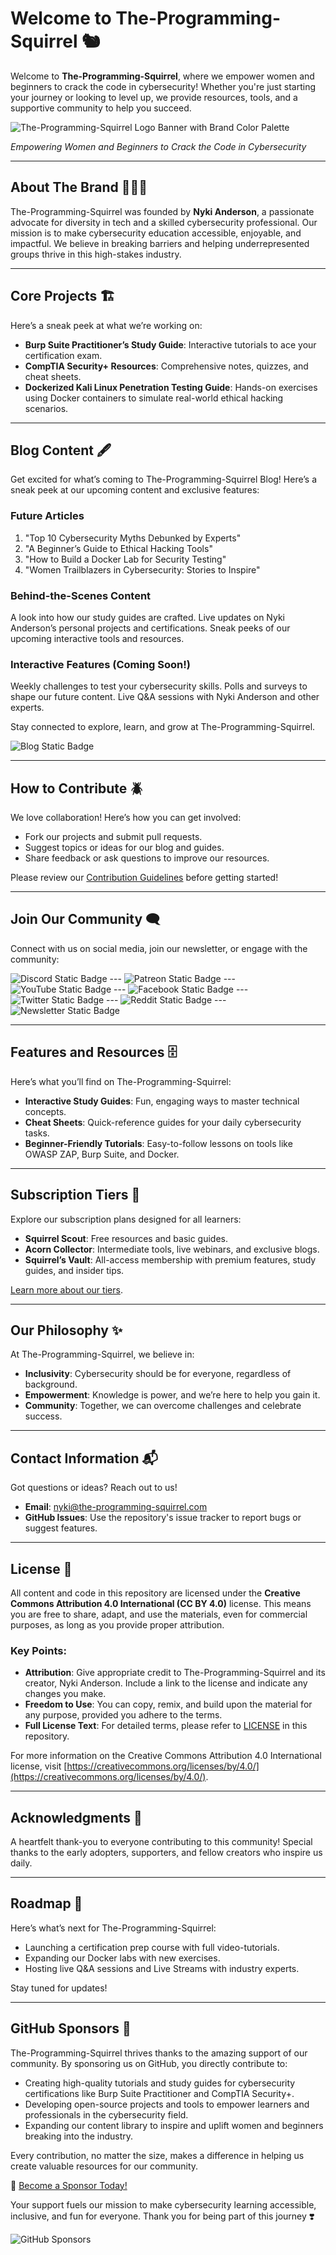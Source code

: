 # Welcome to The-Programming-Squirrel 🐿️  

Welcome to **The-Programming-Squirrel**, where we empower women and beginners to crack the code in cybersecurity! Whether you're just starting your journey or looking to level up, we provide resources, tools, and a supportive community to help you succeed.  

![The-Programming-Squirrel Logo Banner with Brand Color Palette](https://github.com/user-attachments/assets/f83ec431-46fb-4633-ae28-c521a3b3f8eb)

*Empowering Women and Beginners to Crack the Code in Cybersecurity*

---

## About The Brand 👩🏼‍💻

The-Programming-Squirrel was founded by **Nyki Anderson**, a passionate advocate for diversity in tech and a skilled cybersecurity professional. Our mission is to make cybersecurity education accessible, enjoyable, and impactful. We believe in breaking barriers and helping underrepresented groups thrive in this high-stakes industry.  

---  

## Core Projects 🏗️

Here’s a sneak peek at what we’re working on:  
- **Burp Suite Practitioner’s Study Guide**: Interactive tutorials to ace your certification exam.  
- **CompTIA Security+ Resources**: Comprehensive notes, quizzes, and cheat sheets.  
- **Dockerized Kali Linux Penetration Testing Guide**: Hands-on exercises using Docker containers to simulate real-world ethical hacking scenarios.  

---  

## Blog Content 🖋️

Get excited for what’s coming to The-Programming-Squirrel Blog! Here’s a sneak peek at our upcoming content and exclusive features:

### Future Articles

1. "Top 10 Cybersecurity Myths Debunked by Experts"
2. "A Beginner’s Guide to Ethical Hacking Tools"
3. "How to Build a Docker Lab for Security Testing"
4. "Women Trailblazers in Cybersecurity: Stories to Inspire"

### Behind-the-Scenes Content

A look into how our study guides are crafted.
Live updates on Nyki Anderson’s personal projects and certifications.
Sneak peeks of our upcoming interactive tools and resources.

### Interactive Features (Coming Soon!)

Weekly challenges to test your cybersecurity skills.
Polls and surveys to shape our future content.
Live Q&A sessions with Nyki Anderson and other experts.

Stay connected to explore, learn, and grow at The-Programming-Squirrel.

![Blog Static Badge](https://img.shields.io/badge/Blog-white?style=social&logo=jekyll&logoColor=%23CC0000&logoSize=auto&link=https%3A%2F%2Fthe-programming-squirrel.com%2F)


---  

## How to Contribute 🪲

We love collaboration! Here’s how you can get involved:  
- Fork our projects and submit pull requests.  
- Suggest topics or ideas for our blog and guides.  
- Share feedback or ask questions to improve our resources.  

Please review our [Contribution Guidelines](CONTRIBUTING.md) before getting started!  

---  

## Join Our Community 🗨️

Connect with us on social media, join our newsletter, or engage with the community:

<!-- Discord Badge -->
![Discord Static Badge](https://img.shields.io/badge/Discord-white?style=social&logo=discord&logoColor=%235865F2&logoSize=auto&link=https%3A%2F%2Fdiscord.gg%2FKyQbWaExdt) --- <!-- Patreon Badge -->
![Patreon Static Badge](https://img.shields.io/badge/Patreon-white?style=social&logo=patreon&logoColor=%2300000&logoSize=auto&link=https%3A%2F%2Fwww.patreon.com%2Fc%2FTheProgrammingSquirrel) --- <!-- YouTube Badge -->
![YouTube Static Badge](https://img.shields.io/badge/YouTube-white?style=social&logo=youtube&logoColor=%23FF0000&logoSize=auto&link=https%3A%2F%2Fwww.youtube.com%2Fchannel%2FUCdyKu5Bz2zV-vrwVUuiueQw) --- <!-- Facebook Badge -->
![Facebook Static Badge](https://img.shields.io/badge/Facebook-white?style=social&logo=facebook&logoColor=%230866FF&logoSize=auto&link=https%3A%2F%2Fwww.facebook.com%2Fprofile.php%3Fid%3D61567216955618) --- <!-- X (formerly Twitter) Badge -->
![Twitter Static Badge](https://img.shields.io/badge/X_(formerly_Twitter)-white?style=social&logo=x&logoColor=%2300000&logoSize=auto&link=https%3A%2F%2Fx.com%2FProgramSquirrel) --- <!-- Reddit Badge -->
![Reddit Static Badge](https://img.shields.io/badge/Reddit-white?style=social&logo=reddit&logoColor=%23FF4500&logoSize=auto&link=https%3A%2F%2Fwww.reddit.com%2Fuser%2FProgramming-Squirrel%2F) --- <!-- Newsletter Badge -->
![Newsletter Static Badge](https://img.shields.io/badge/Join_Newsletter-white?style=social&logo=gmail&logoColor=%23EA4335&logoSize=auto&link=https%3A%2F%2Fdocs.google.com%2Fforms%2Fd%2Fe%2F1FAIpQLSctlJmI_JjCl8S_bK6XfFsQj3Nhq5InCmIK4uQPjHKNT-C95g%2Fviewform%3Fusp%3Dheader)


---  

## Features and Resources 🗄️

Here’s what you’ll find on The-Programming-Squirrel:  
- **Interactive Study Guides**: Fun, engaging ways to master technical concepts.  
- **Cheat Sheets**: Quick-reference guides for your daily cybersecurity tasks.  
- **Beginner-Friendly Tutorials**: Easy-to-follow lessons on tools like OWASP ZAP, Burp Suite, and Docker.  

---  

## Subscription Tiers 🌰

Explore our subscription plans designed for all learners:  
- **Squirrel Scout**: Free resources and basic guides.  
- **Acorn Collector**: Intermediate tools, live webinars, and exclusive blogs.  
- **Squirrel’s Vault**: All-access membership with premium features, study guides, and insider tips.  

[Learn more about our tiers](https://the-programming-squirrel.com/tiers).  

---  

## Our Philosophy ✨

At The-Programming-Squirrel, we believe in:  
- **Inclusivity**: Cybersecurity should be for everyone, regardless of background.  
- **Empowerment**: Knowledge is power, and we’re here to help you gain it.  
- **Community**: Together, we can overcome challenges and celebrate success.  

---  

## Contact Information 📬

Got questions or ideas? Reach out to us!  
- **Email**: [nyki@the-programming-squirrel.com](mailto:nyki@the-programming-squirrel.com)  
- **GitHub Issues**: Use the repository's issue tracker to report bugs or suggest features.  

---  

## License 📜

All content and code in this repository are licensed under the **Creative Commons Attribution 4.0 International (CC BY 4.0)** license. This means you are free to share, adapt, and use the materials, even for commercial purposes, as long as you provide proper attribution.

### Key Points:
- **Attribution**: Give appropriate credit to The-Programming-Squirrel and its creator, Nyki Anderson. Include a link to the license and indicate any changes you make.
- **Freedom to Use**: You can copy, remix, and build upon the material for any purpose, provided you adhere to the terms.
- **Full License Text**: For detailed terms, please refer to [LICENSE](LICENSE) in this repository.

For more information on the Creative Commons Attribution 4.0 International license, visit [https://creativecommons.org/licenses/by/4.0/](https://creativecommons.org/licenses/by/4.0/).

---  

## Acknowledgments 🙏

A heartfelt thank-you to everyone contributing to this community! Special thanks to the early adopters, supporters, and fellow creators who inspire us daily.  

---  

## Roadmap 🚗

Here’s what’s next for The-Programming-Squirrel:  
- Launching a certification prep course with full video-tutorials.  
- Expanding our Docker labs with new exercises.  
- Hosting live Q&A sessions and Live Streams with industry experts.  

Stay tuned for updates!  

---  

## GitHub Sponsors 💝

The-Programming-Squirrel thrives thanks to the amazing support of our community. By sponsoring us on GitHub, you directly contribute to:

- Creating high-quality tutorials and study guides for cybersecurity certifications like Burp Suite Practitioner and CompTIA Security+.
- Developing open-source projects and tools to empower learners and professionals in the cybersecurity field.
- Expanding our content library to inspire and uplift women and beginners breaking into the industry.

Every contribution, no matter the size, makes a difference in helping us create valuable resources for our community.

🎉 [Become a Sponsor Today!](https://github.com/sponsors/The-Programming-Squirrel)

Your support fuels our mission to make cybersecurity learning accessible, inclusive, and fun for everyone. Thank you for being part of this journey ❣️

<img alt="GitHub Sponsors" src="https://img.shields.io/github/sponsors/The-Programming-Squirrel">
